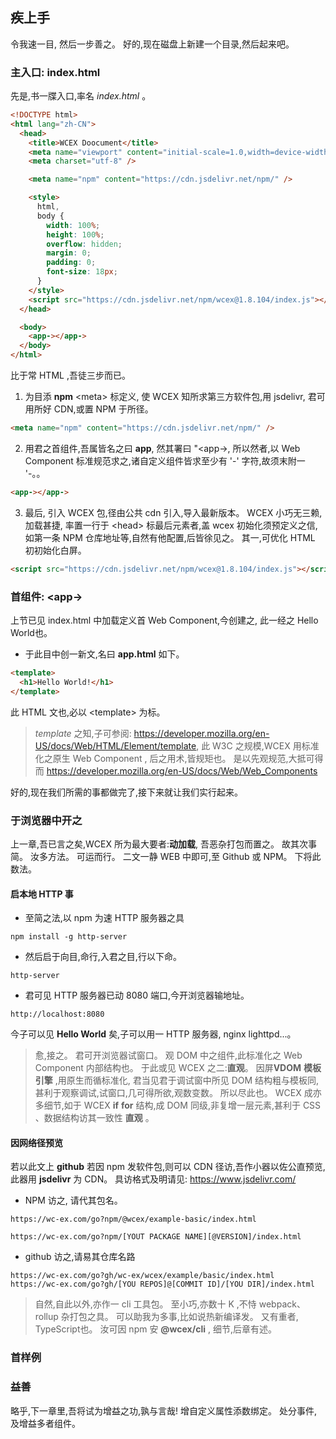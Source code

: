 <!--DESC: {"icon":"sports_score"} -->

## 疾上手

令我速一目, 然后一步善之。 好的,现在磁盘上新建一个目录,然后起来吧。

### 主入口: index.html

先是,书一牒入口,率名 _index.html_ 。

```html
<!DOCTYPE html>
<html lang="zh-CN">
  <head>
    <title>WCEX Doocument</title>
    <meta name="viewport" content="initial-scale=1.0,width=device-width" />
    <meta charset="utf-8" />

    <meta name="npm" content="https://cdn.jsdelivr.net/npm/" />

    <style>
      html,
      body {
        width: 100%;
        height: 100%;
        overflow: hidden;
        margin: 0;
        padding: 0;
        font-size: 18px;
      }
    </style>
    <script src="https://cdn.jsdelivr.net/npm/wcex@1.8.104/index.js"></script>
  </head>

  <body>
    <app-></app->
  </body>
</html>
```

比于常 HTML ,吾徒三步而已。

1. 为目添 **npm** \<meta\> 标定义, 使 WCEX 知所求第三方软件包,用 jsdelivr, 君可用所好 CDN,或置 NPM 于所径。

```html
<meta name="npm" content="https://cdn.jsdelivr.net/npm/" />
```

2. 用君之首组件,吾属皆名之曰 **app**, 然其署曰 "<app-\>, 所以然者,以 Web Component 标准规范求之,诸自定义组件皆求至少有 '-' 字符,故须末附一 '-。。

```html
<app-></app->
```

3. 最后, 引入 WCEX 包,径由公共 cdn 引入,导入最新版本。 WCEX 小巧无三赖,加载甚捷, 率置一行于 \<head\> 标最后元素者,盖 wcex 初始化须预定义之信,如第一条 NPM 仓库地址等,自然有他配置,后皆徐见之。 其一,可优化 HTML 初初始化白屏。

```html
<script src="https://cdn.jsdelivr.net/npm/wcex@1.8.104/index.js"></script>
```

### 首组件: **\<app-\>**

上节已见 index.html 中加载定义首 Web Component,今创建之, 此一经之 Hello World也。

- 于此目中创一新文,名曰 **app.html** 如下。

```html
<template>
  <h1>Hello World!</h1>
</template>
```

此 HTML 文也,必以 \<template\> 为标。

> _template_ 之知,子可参阅: https://developer.mozilla.org/en-US/docs/Web/HTML/Element/template, 此 W3C 之规模,WCEX 用标准化之原生 Web Component , 后之用术,皆规矩也。 是以先观规范,大抵可得而 https://developer.mozilla.org/en-US/docs/Web/Web_Components

好的,现在我们所需的事都做完了,接下来就让我们实行起来。

### 于浏览器中开之

上一章,吾已言之矣,WCEX 所为最大要者:**动加载**, 吾恶杂打包而置之。 故其次事简。 汝多方法。 可运而行。 二文一静 WEB 中即可,至 Github 或 NPM。 下将此数法。

#### 启本地 HTTP 事

- 至简之法,以 npm 为速 HTTP 服务器之具

```shell
npm install -g http-server
```

- 然后启于向目,命行,入君之目,行以下命。

```shell
http-server
```

- 君可见 HTTP 服务器已动 8080 端口,今开浏览器输地址。

```
http://localhost:8080
```

今子可以见 **Hello World** 矣,子可以用一 HTTP 服务器, nginx lighttpd...。

> 愈,接之。 君可开浏览器试窗口。 观 DOM 中之组件,此标准化之 Web Component 内部结构也。 于此或见 WCEX 之二:**直观**。 因屏**VDOM** **模板引擎** ,用原生而循标准化, 君当见君于调试窗中所见 DOM 结构粗与模板同,甚利于观察调试,试窗口,几可得所欲,观数变数。 所以尽此也。 WCEX 成亦多细节,如于 WCEX **if** **for** 结构,成 DOM 同级,非复增一层元素,甚利于 CSS 、数据结构访其一致性 **直观** 。

#### 因网络径预览

若以此文上 **github** 若因 npm 发软件包,则可以 CDN 径访,吾作小器以佐公直预览,此器用 **jsdelivr** 为 CDN。
具访格式及明请见: https://www.jsdelivr.com/

- NPM 访之, 请代其包名。

```
https://wc-ex.com/go?npm/@wcex/example-basic/index.html

https://wc-ex.com/go?npm/[YOUT PACKAGE NAME][@VERSION]/index.html

```

- github 访之,请易其仓库名路

```
https://wc-ex.com/go?gh/wc-ex/wcex/example/basic/index.html
https://wc-ex.com/go?gh/[YOU REPOS]@[COMMIT ID]/[YOU DIR]/index.html
```

> 自然,自此以外,亦作一 cli 工具包。 至小巧,亦数十 K ,不恃 webpack、rollup 杂打包之具。 可以助我为多事,比如说热新编译发。 又有重者, TypeScript也。 汝可因 npm 安 **@wcex/cli** , 细节,后章有述。

### 首样例

<div>
<wcex-doc.com-playground files="['first/index.html','first/app.html']"></wcex-doc.com-playground>
</div>




### 益善

略乎,下一章里,吾将试为增益之功,孰与言哉! 增自定义属性添数绑定。 处分事件,及增益多者组件。
